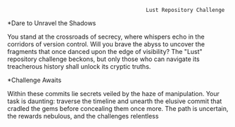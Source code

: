                                                Lust Repository Challenge




*Dare to Unravel the Shadows

You stand at the crossroads of secrecy, where whispers echo in the corridors of version control. Will you brave the abyss to uncover the fragments that once danced upon the edge of visibility? The "Lust" repository challenge beckons, but only those who can navigate its treacherous history shall unlock its cryptic truths.



*Challenge Awaits

Within these commits lie secrets veiled by the haze of manipulation. Your task is daunting: traverse the timeline and unearth the elusive commit that cradled the gems before concealing them once more. The path is uncertain, the rewards nebulous, and the challenges relentless
